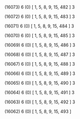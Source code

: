 (16073) 6 (0) [ 1, 5, 8, 9, 15, 482 ] 3 


(16072) 6 (0) [ 1, 5, 8, 9, 15, 483 ] 3 


(16071) 6 (0) [ 1, 5, 8, 9, 15, 484 ] 3 


(16070) 6 (0) [ 1, 5, 8, 9, 15, 485 ] 3 


(16069) 6 (0) [ 1, 5, 8, 9, 15, 486 ] 3 


(16068) 6 (0) [ 1, 5, 8, 9, 15, 487 ] 3 


(16067) 6 (0) [ 1, 5, 8, 9, 15, 488 ] 3 


(16066) 6 (0) [ 1, 5, 8, 9, 15, 489 ] 3 


(16065) 6 (0) [ 1, 5, 8, 9, 15, 490 ] 3 


(16064) 6 (0) [ 1, 5, 8, 9, 15, 491 ] 3 


(16063) 6 (0) [ 1, 5, 8, 9, 15, 492 ] 3 


(16062) 6 (0) [ 1, 5, 8, 9, 15, 493 ]  

